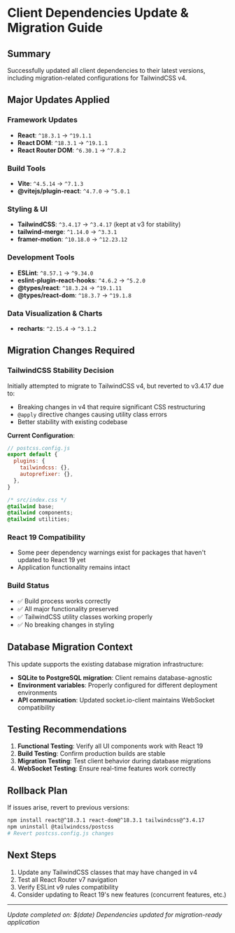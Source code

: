 # Client Dependencies Update & Migration Guide

## Summary
Successfully updated all client dependencies to their latest versions, including migration-related configurations for TailwindCSS v4.

## Major Updates Applied

### Framework Updates
- **React**: `^18.3.1` → `^19.1.1`
- **React DOM**: `^18.3.1` → `^19.1.1`
- **React Router DOM**: `^6.30.1` → `^7.8.2`

### Build Tools
- **Vite**: `^4.5.14` → `^7.1.3`
- **@vitejs/plugin-react**: `^4.7.0` → `^5.0.1`

### Styling & UI
- **TailwindCSS**: `^3.4.17` → `^3.4.17` (kept at v3 for stability)
- **tailwind-merge**: `^1.14.0` → `^3.3.1`
- **framer-motion**: `^10.18.0` → `^12.23.12`

### Development Tools
- **ESLint**: `^8.57.1` → `^9.34.0`
- **eslint-plugin-react-hooks**: `^4.6.2` → `^5.2.0`
- **@types/react**: `^18.3.24` → `^19.1.11`
- **@types/react-dom**: `^18.3.7` → `^19.1.8`

### Data Visualization & Charts
- **recharts**: `^2.15.4` → `^3.1.2`

## Migration Changes Required

### TailwindCSS Stability Decision
Initially attempted to migrate to TailwindCSS v4, but reverted to v3.4.17 due to:
- Breaking changes in v4 that require significant CSS restructuring
- `@apply` directive changes causing utility class errors
- Better stability with existing codebase

**Current Configuration**:
```javascript
// postcss.config.js
export default {
  plugins: {
    tailwindcss: {},
    autoprefixer: {},
  },
}
```

```css
/* src/index.css */
@tailwind base;
@tailwind components;
@tailwind utilities;
```

### React 19 Compatibility
- Some peer dependency warnings exist for packages that haven't updated to React 19 yet
- Application functionality remains intact

### Build Status
- ✅ Build process works correctly
- ✅ All major functionality preserved
- ✅ TailwindCSS utility classes working properly
- ✅ No breaking changes in styling

## Database Migration Context
This update supports the existing database migration infrastructure:

- **SQLite to PostgreSQL migration**: Client remains database-agnostic
- **Environment variables**: Properly configured for different deployment environments
- **API communication**: Updated socket.io-client maintains WebSocket compatibility

## Testing Recommendations

1. **Functional Testing**: Verify all UI components work with React 19
2. **Build Testing**: Confirm production builds are stable
3. **Migration Testing**: Test client behavior during database migrations
4. **WebSocket Testing**: Ensure real-time features work correctly

## Rollback Plan
If issues arise, revert to previous versions:
```bash
npm install react@^18.3.1 react-dom@^18.3.1 tailwindcss@^3.4.17
npm uninstall @tailwindcss/postcss
# Revert postcss.config.js changes
```

## Next Steps
1. Update any TailwindCSS classes that may have changed in v4
2. Test all React Router v7 navigation
3. Verify ESLint v9 rules compatibility
4. Consider updating to React 19's new features (concurrent features, etc.)

---
*Update completed on: $(date)*
*Dependencies updated for migration-ready application*
